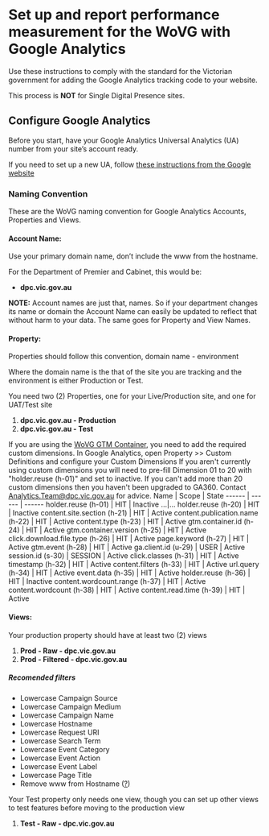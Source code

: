 # Set up and report performance measurement for the WoVG with Google Analytics
Use these instructions to comply with the standard for the Victorian government for adding the Google Analytics tracking code to your website.

This process is **NOT** for Single Digital Presence sites.

## Configure Google Analytics
Before you start, have your Google Analytics Universal Analytics (UA) number from your site’s account ready.

If you need to set up a new UA, follow [these instructions from the Google website](https://support.google.com/analytics/answer/1042508?hl=en)

### Naming Convention
These are the WoVG naming convention for Google Analytics Accounts, Properties and Views.

#### Account Name:
Use your primary domain name, don’t include the www from the hostname.

For the Department of Premier and Cabinet, this would be:
* **dpc.vic.gov.au**

**NOTE:** Account names are just that, names. So if your department changes its name or domain the Account Name can easily be updated to reflect that without harm to your data. The same goes for Property and View Names.

#### Property:
Properties should follow this convention, domain name - environment 

Where the domain name is the that of the site you are tracking and the environment is either Production or Test.

You need two (2) Properties, one for your Live/Production site, and one for UAT/Test site
1. **dpc.vic.gov.au - Production**
2. **dpc.vic.gov.au - Test**

If you are using the [WoVG GTM Container](https://github.com/dpc-sdp/WoVG-GMP-360/tree/master/GTM360), you need to add the required custom dimensions.
In Google Analytics, open Property >> Custom Definitions and configure your Custom Dimensions
If you aren't currently using custom dimensions you will need to pre-fill Dimension 01 to 20 with "holder.reuse (h-01)" and set to inactive.
If you can't add more than 20 custom dimensions then you haven't been upgraded to GA360. Contact Analytics.Team@dpc.vic.gov.au for advice.
Name | Scope | State
------ | ------ | ------
holder.reuse (h-01) | HIT | Inactive
...|...
holder.reuse (h-20) | HIT | Inactive
content.site.section (h-21) | HIT | Active
content.publication.name (h-22) | HIT | Active
content.type (h-23) | HIT | Active
gtm.container.id (h-24) | HIT | Active
gtm.container.version (h-25) | HIT | Active
click.download.file.type (h-26) | HIT | Active
page.keyword (h-27) | HIT | Active
gtm.event (h-28) | HIT | Active
ga.client.id (u-29) | USER | Active
session.id (s-30) | SESSION | Active
click.classes (h-31) | HIT | Active
timestamp (h-32) | HIT | Active
content.filters (h-33) | HIT | Active
url.query (h-34) | HIT | Active
event.data (h-35) | HIT | Active
holder.reuse (h-36) | HIT | Inactive
content.wordcount.range (h-37) | HIT | Active
content.wordcount (h-38) | HIT | Active
content.read.time (h-39) | HIT | Active

#### Views:
Your production property should have at least two (2) views

1. **Prod - Raw - dpc.vic.gov.au**
2. **Prod - Filtered - dpc.vic.gov.au**

##### Recomended filters
* Lowercase Campaign Source
* Lowercase Campaign Medium
* Lowercase Campaign Name
* Lowercase Hostname
* Lowercase Request URI
* Lowercase Search Term
* Lowercase Event Category
* Lowercase Event Action
* Lowercase Event Label
* Lowercase Page Title
* Remove www from Hostname ([?](https://user-images.githubusercontent.com/32256920/116497240-37fbe200-a8ea-11eb-88d5-83258603e2be.png))

Your Test property only needs one view, though you can set up other views to test features before moving to the production view
1. **Test - Raw - dpc.vic.gov.au**

